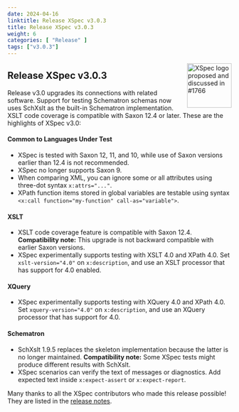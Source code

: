 ```yaml
---
date: 2024-04-16
linktitle: Release XSpec v3.0.3
title: Release XSpec v3.0.3
weight: 6
categories: [ "Release" ]
tags: ["v3.0.3"]
---
```


<a href="https://github.com/xspec/xspec/issues/1766"><img align="right" src="https://user-images.githubusercontent.com/10128303/262700963-1a1e0fda-f335-4c90-9f8a-f72c5ece6c27.png" width="100px" alt="XSpec logo proposed and discussed in #1766" /></a>

## Release XSpec v3.0.3
Release v3.0 upgrades its connections with related software. Support for testing Schematron schemas now uses SchXslt as the built-in Schematron implementation. XSLT code coverage is compatible with Saxon 12.4 or later. These are the highlights of XSpec v3.0:

#### Common to Languages Under Test

- XSpec is tested with Saxon 12, 11, and 10, while use of Saxon versions earlier than 12.4 is not recommended.
- XSpec no longer supports Saxon 9.
- When comparing XML, you can ignore some or all attributes using three-dot syntax `x:attrs="..."`.
- XPath function items stored in global variables are testable using syntax `<x:call function="my-function" call-as="variable">`.

#### XSLT

- XSLT code coverage feature is compatible with Saxon 12.4. **Compatibility note:** This upgrade is not backward compatible with earlier Saxon versions.
- XSpec experimentally supports testing with XSLT 4.0 and XPath 4.0. Set `xslt-version="4.0"` on `x:description`, and use an XSLT processor that has support for 4.0 enabled.

#### XQuery

- XSpec experimentally supports testing with XQuery 4.0 and XPath 4.0. Set `xquery-version="4.0"` on `x:description`, and use an XQuery processor that has support for 4.0.

#### Schematron

- SchXslt 1.9.5 replaces the skeleton implementation because the latter is no longer maintained. **Compatibility note:** Some XSpec tests might produce different results with SchXslt.
- XSpec scenarios can verify the text of messages or diagnostics. Add expected text inside `x:expect-assert` or `x:expect-report`.

Many thanks to all the XSpec contributors who made this release possible!  They are listed in the [release notes](https://github.com/xspec/xspec/releases/tag/v3.0.3).
